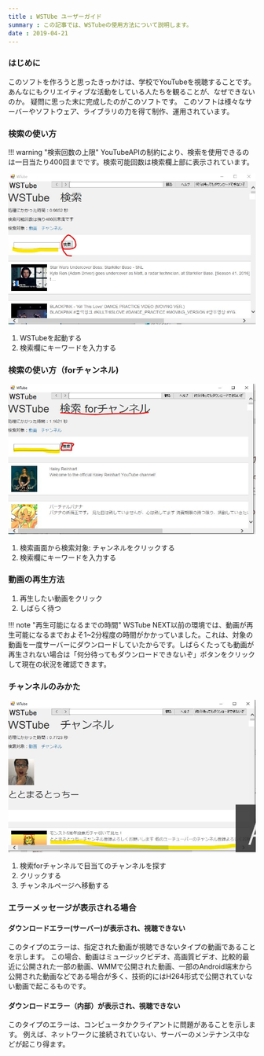 ```yaml
---
title : WSTUbe ユーザーガイド
summary : この記事では、WSTubeの使用方法について説明します。
date : 2019-04-21
---
```

### はじめに
このソフトを作ろうと思ったきっかけは、学校でYouTubeを視聴することです。
あんなにもクリエイティブな活動をしている人たちを観ることが、なぜできないのか。
疑問に思った末に完成したのがこのソフトです。
このソフトは様々なサーバーやソフトウェア、ライブラリの力を得て制作、運用されています。

### 検索の使い方
!!! warning "検索回数の上限"
    YouTubeAPIの制約により、検索を使用できるのは一日当たり400回までです。検索可能回数は検索欄上部に表示されています。

![検索画面](media/img26.jpg)

1. WSTubeを起動する
2. 検索欄にキーワードを入力する

### 検索の使い方（forチャンネル)
![チャンネル検索画面](media/img29.jpg)

1. 検索画面から検索対象: チャンネルをクリックする
2. 検索欄にキーワードを入力する
   
### 動画の再生方法
1. 再生したい動画をクリック
2. しばらく待つ

!!! note "再生可能になるまでの時間"
    WSTube NEXT以前の環境では、動画が再生可能になるまでおよそ1~2分程度の時間がかかっていました。これは、対象の動画を一度サーバーにダウンロードしていたからです。しばらくたっても動画が再生されない場合は「何分待ってもダウンロードできないぞ」ボタンをクリックして現在の状況を確認できます。

### チャンネルのみかた
![チャンネルページ](media/img37.jpg)

1. 検索forチャンネルで目当てのチャンネルを探す
2. クリックする
3. チャンネルページへ移動する

### エラーメッセージが表示される場合
#### ダウンロードエラー(サーバー)が表示され、視聴できない
このタイプのエラーは、指定された動画が視聴できないタイプの動画であることを示します。
この場合、動画はミュージックビデオ、高画質ビデオ、比較的最近に公開された一部の動画、WMMで公開された動画、一部のAndroid端末から公開された動画などである場合が多く、技術的にはH264形式で公開されていない動画で起こるものです。

#### ダウンロードエラー（内部）が表示され、視聴できない
このタイプのエラーは、コンピュータかクライアントに問題があることを示します。
例えば、ネットワークに接続されていない、サーバーのメンテナンス中などが起こり得ます。
